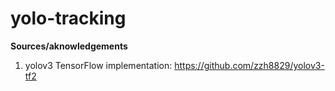 # yolo-tracking


**Sources/aknowledgements**
1) yolov3 TensorFlow implementation: https://github.com/zzh8829/yolov3-tf2
